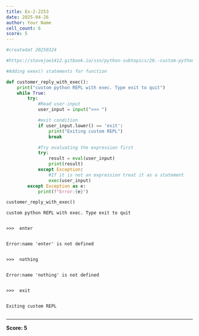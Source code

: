 ```yaml
---
title: Ex-2-2253
date: 2025-04-26
author: Your Name
cell_count: 6
score: 5
---
```


```python
#createdat 20250324
```


```python
#https://stevejoe1412.gitbook.io/ssn/python-subtopics/20.-custom-python-repl
```


```python
#Adding exex() statements for function
```


```python
def customer_reply_with_exec():
    print("custom python REPL with exec. Type exit to quit")
    while True:
        try:
            #Read user-input
            user_input = input(">>> ")

            #exit condition
            if user_input.lower() == 'exit':
                print("Exiting custom REPL")
                break

            #Try evaluating the expression first
            try:
                result = eval(user_input)
                print(result)
            except Exception:
                #If it is not an expression treat it as a statement
                exec(user_input)
        except Exception as e:
            print(f"Error:{e}")
```


```python
customer_reply_with_exec()
```

    custom python REPL with exec. Type exit to quit


    >>>  enter


    Error:name 'enter' is not defined


    >>>  nothing


    Error:name 'nothing' is not defined


    >>>  exit


    Exiting custom REPL



```python

```


---
**Score: 5**